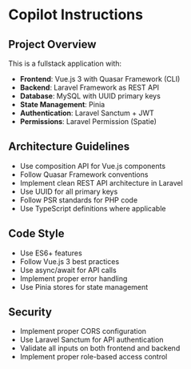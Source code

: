 # Copilot Instructions

<!-- Use this file to provide workspace-specific custom instructions to Copilot. For more details, visit https://code.visualstudio.com/docs/copilot/copilot-customization#_use-a-githubcopilotinstructionsmd-file -->

## Project Overview

This is a fullstack application with:

- **Frontend**: Vue.js 3 with Quasar Framework (CLI)
- **Backend**: Laravel Framework as REST API
- **Database**: MySQL with UUID primary keys
- **State Management**: Pinia
- **Authentication**: Laravel Sanctum + JWT
- **Permissions**: Laravel Permission (Spatie)

## Architecture Guidelines

- Use composition API for Vue.js components
- Follow Quasar Framework conventions
- Implement clean REST API architecture in Laravel
- Use UUID for all primary keys
- Follow PSR standards for PHP code
- Use TypeScript definitions where applicable

## Code Style

- Use ES6+ features
- Follow Vue.js 3 best practices
- Use async/await for API calls
- Implement proper error handling
- Use Pinia stores for state management

## Security

- Implement proper CORS configuration
- Use Laravel Sanctum for API authentication
- Validate all inputs on both frontend and backend
- Implement proper role-based access control

